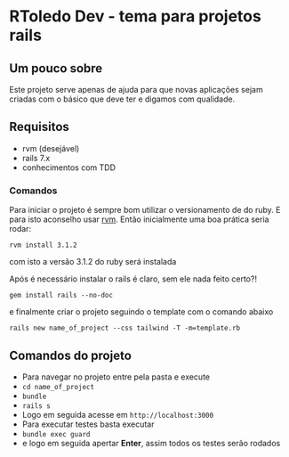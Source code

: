 # RToledo Dev - tema para projetos rails

## Um pouco sobre

Este projeto serve apenas de ajuda para que novas aplicações sejam criadas com o básico que deve ter e digamos com qualidade.

## Requisitos

- rvm (desejável)
- rails 7.x
- conhecimentos com TDD

### Comandos

Para iniciar o projeto é sempre bom utilizar o versionamento de do ruby. E para isto aconselho usar [rvm](https://rvm.io/). Então inicialmente uma boa prática seria rodar:

`rvm install 3.1.2`

com isto a versão 3.1.2 do ruby será instalada

Após é necessário instalar o rails é claro, sem ele nada feito certo?!

`gem install rails --no-doc`

e finalmente criar o projeto seguindo o template com o comando abaixo

`rails new name_of_project --css tailwind -T -m=template.rb`

## Comandos do projeto

- Para navegar no projeto entre pela pasta e execute
- `cd name_of_project`
- `bundle`
- `rails s`
- Logo em seguida acesse em  `http://localhost:3000`
- Para executar testes basta executar
- `bundle exec guard`
- e logo em seguida apertar **Enter**, assim todos os testes serão rodados